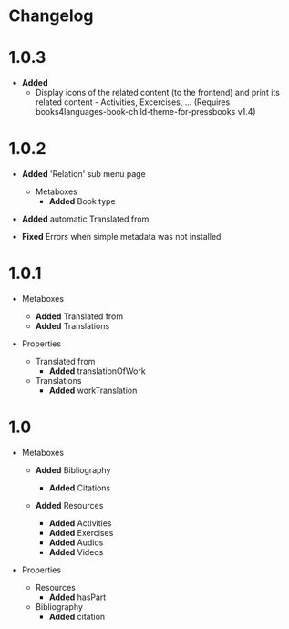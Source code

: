 # Changelog

# 1.0.3
* **Added**
  * Display icons of the related content (to the frontend) and
    print its related content - Activities, Excercises, ...
    (Requires books4languages-book-child-theme-for-pressbooks v1.4)

# 1.0.2
* **Added** 'Relation' sub menu page
  * Metaboxes
    * **Added** Book type

* **Added** automatic Translated from
* **Fixed** Errors when simple metadata was not installed

# 1.0.1
* Metaboxes
  * **Added** Translated from
  * **Added** Translations

* Properties
  * Translated from
    * **Added** translationOfWork
  * Translations
    * **Added** workTranslation


# 1.0

* Metaboxes
  * **Added** Bibliography
    * **Added** Citations

  * **Added** Resources
    * **Added** Activities
    * **Added** Exercises
    * **Added** Audios
    * **Added** Videos

* Properties
  * Resources
    * **Added** hasPart
  * Bibliography
    * **Added** citation
